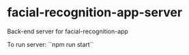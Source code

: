 # facial-recognition-app-server

Back-end server for facial-recognition-app

<p> To run server: ``npm run start`` <p>
